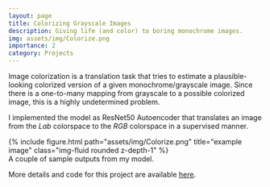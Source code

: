 ```yaml
---
layout: page
title: Colorizing Grayscale Images
description: Giving life (and color) to boring monochrome images.
img: assets/img/Colorize.png
importance: 2
category: Projects
---
```


Image colorization is a translation task that tries to estimate a plausible-looking colorized version of a given monochrome/grayscale image. Since there is a one-to-many mapping from grayscale to a possible colorized image, this is a highly undetermined problem.

I implemented the model as ResNet50 Autoencoder that translates an image from the <i>Lab</i> colorspace to the <i>RGB</i> colorspace in a supervised manner.

<div class="row">
    <div class="col-sm mt-3 mt-md-0">
        {% include figure.html path="assets/img/Colorize.png" title="example image" class="img-fluid rounded z-depth-1" %}
    </div>
</div>
<div class="caption">
    A couple of sample outputs from my model.
</div>


More details and code for this project are available <a href="https://github.com/md-hassan/Machine-Learning-Portfolio/tree/master/Image%20Super%20Resolution%20with%20DCGAN">here</a>.